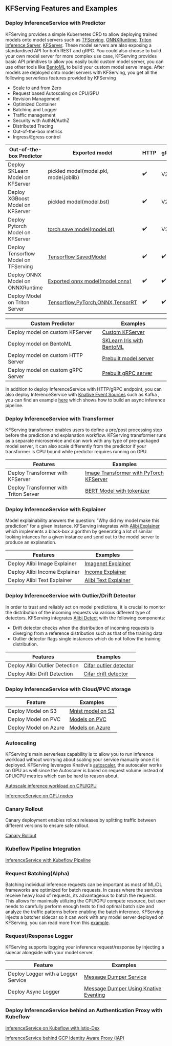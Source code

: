 ## KFServing Features and Examples

### Deploy InferenceService with Predictor
KFServing provides a simple Kubernetes CRD to allow deploying trained models onto model servers such as [TFServing](https://www.tensorflow.org/tfx/guide/serving), 
[ONNXRuntime](https://github.com/microsoft/onnxruntime), [Triton Inference Server](https://docs.nvidia.com/deeplearning/triton-inference-server/user-guide/docs),
[KFServer](https://github.com/kubeflow/kfserving/tree/master/python/kfserving). These model servers are also exposing a standardised API for both REST and gRPC. You could also choose to build your own model server for more complex use case,
KFServing provides basic API primitives to allow you easily build custom model server, you can use other tools like [BentoML](https://docs.bentoml.org/en/latest) to build your custom model serve image.
After models are deployed onto model servers with KFServing, you get all the following serverless features provided by KFServing
- Scale to and from Zero
- Request based Autoscaling on CPU/GPU
- Revision Management
- Optimized Container
- Batching and Logger
- Traffic management
- Security with AuthN/AuthZ
- Distributed Tracing
- Out-of-the-box metrics
- Ingress/Egress control

| Out-of-the-box Predictor  | Exported model| HTTP | gRPC | Examples |
| ------------- | ------------- | ------------- | ------------- | ------------- |
| Deploy SKLearn Model on KFServer | pickled model(model.pkl, model.joblib) | :heavy_check_mark: | V2 |[SKLearn Iris](./sklearn)  |
| Deploy XGBoost Model on KFServer | pickled model(model.bst) | :heavy_check_mark: | V2 |[XGBoost Iris](./xgboost)  |
| Deploy Pytorch Model on KFServer  | [torch.save model(model.pt)](https://pytorch.org/docs/master/generated/torch.save.html) | :heavy_check_mark: | V2 |  [PyTorch Cifar10](./pytorch)  |
| Deploy Tensorflow Model on TFServing  | [Tensorflow SavedModel](https://www.tensorflow.org/guide/saved_model) | :heavy_check_mark: | :heavy_check_mark: | [Tensorflow Flowers](./tensorflow)  |
| Deploy ONNX Model on ONNXRuntime  | [Exported onnx model(model.onnx)](https://github.com/onnx/tutorials#converting-to-onnx-format) | :heavy_check_mark: | :heavy_check_mark: |[ONNX Style Model](./onnx)  |
| Deploy Model on Triton Server | [Tensorflow,PyTorch,ONNX,TensorRT](https://docs.nvidia.com/deeplearning/triton-inference-server/user-guide/docs/model_repository.html)| :heavy_check_mark: | :heavy_check_mark: | [Simple String](./triton/simple_string) |

| Custom Predictor  | Examples |
| ------------- |  ------------- |
| Deploy model on custom KFServer | [Custom KFServer](./custom/kfserving-custom-model)|
| Deploy model on BentoML | [SKLearn Iris with BentoML](./bentoml)|
| Deploy model on custom HTTP Server  | [Prebuilt model server](./custom/prebuilt-image)|
| Deploy model on custom gRPC Server  | [Prebuilt gRPC server](./custom/grpc-server)|

In addition to deploy InferenceService with HTTP/gRPC endpoint, you can also deploy InferenceService with [Knative Event Sources](https://knative.dev/docs/eventing/sources/index.html) such as Kafka
, you can find an example [here](./kafka) which shows how to build an async inference pipeline. 

### Deploy InferenceService with Transformer
KFServing transformer enables users to define a pre/post processing step before the prediction and explanation workflow.
KFServing transformer runs as a separate microservice and can work with any type of pre-packaged model server, it can also 
scale differently from the predictor if your transformer is CPU bound while predictor requires running on GPU. 

| Features  | Examples |
| ------------- | ------------- |
| Deploy Transformer with KFServer | [Image Transformer with PyTorch KFServer](./transformer/image_transformer)  |
| Deploy Transformer with Triton Server | [BERT Model with tokenizer](./triton/bert)  |

### Deploy InferenceService with Explainer
Model explainability answers the question: "Why did my model make this prediction" for a given instance. KFServing 
integrates with [Alibi Explainer](https://github.com/SeldonIO/alibi) which implements a black-box algorithm by generating a lot of similar looking intances 
for a given instance and send out to the model server to produce an explanation.


| Features  | Examples |
| ------------- | ------------- |
| Deploy Alibi Image Explainer| [Imagenet Explainer](./explanation/alibi/imagenet)  |
| Deploy Alibi Income Explainer| [Income Explainer](./explanation/alibi/income)  |
| Deploy Alibi Text Explainer| [Alibi Text Explainer](./explanation/alibi/moviesentiment) |

### Deploy InferenceService with Outlier/Drift Detector
In order to trust and reliably act on model predictions, it is crucial to monitor the distribution of the incoming
requests via various different type of detectors. KFServing integrates [Alibi Detect](https://github.com/SeldonIO/alibi-detect) with the following components:
- Drift detector checks when the distribution of incoming requests is diverging from a reference distribution such as that of the training data 
- Outlier detector flags single instances which do not follow the training distribution.

| Features  | Examples |
| ------------- | ------------- |
| Deploy Alibi Outlier Detection| [Cifar outlier detector](./outlier-detection/alibi-detect/cifar10) |
| Deploy Alibi Drift Detection| [Cifar drift detector](./drift-detection/alibi-detect/cifar10) |

### Deploy InferenceService with Cloud/PVC storage
| Feature  | Examples |
| ------------- | ------------- |
| Deploy Model on S3| [Mnist model on S3](./s3) |
| Deploy Model on PVC| [Models on PVC](./pvc)  |
| Deploy Model on Azure| [Models on Azure](./azure) |

### Autoscaling
KFServing's main serverless capability is to allow you to run inference workload without worrying about scaling your service manually once it is deployed. KFServing leverages Knative's [autoscaler](https://knative.dev/docs/serving/configuring-autoscaling/),
the autoscaler works on GPU as well since the Autoscaler is based on request volume instead of GPU/CPU metrics which can be hard
 to reason about. 
 
[Autoscale inference workload on CPU/GPU](./autoscaling)

[InferenceService on GPU nodes](./accelerators)

### Canary Rollout
Canary deployment enables rollout releases by splitting traffic between different versions to ensure safe rollout.

[Canary Rollout](./rollouts)

### Kubeflow Pipeline Integration
[InferenceService with Kubeflow Pipeline](./pipelines)

### Request Batching(Alpha)
Batching individual inference requests can be important as most of ML/DL frameworks are optimized for batch requests.
In cases where the services receive heavy load of requests, its advantageous to batch the requests. This allows for maximally
utilizing the CPU/GPU compute resource, but user needs to carefully perform enough tests to find optimal batch size and analyze 
the traffic patterns before enabling the batch inference. KFServing injects a batcher sidecar so it can work with any model server
deployed on KFServing, you can read more from this [example](./batcher).

### Request/Response Logger
KFServing supports logging your inference request/response by injecting a sidecar alongside with your model server.

| Feature  | Examples |
| ------------- | ------------- |
| Deploy Logger with a Logger Service| [Message Dumper Service](./logger/basic)  |
| Deploy Async Logger| [Message Dumper Using Knative Eventing](./logger/knative-eventing)  |


### Deploy InferenceService behind an Authentication Proxy with Kubeflow
[InferenceService on Kubeflow with Istio-Dex](./istio-dex)

[InferenceService behind GCP Identity Aware Proxy (IAP) ](./gcp-iap)
